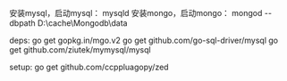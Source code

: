 安装mysql，启动mysql： mysqld
安装mongo，启动mongo： mongod --dbpath D:\cache\Mongodb\data

deps:
	go get gopkg.in/mgo.v2
	go get github.com/go-sql-driver/mysql
	go get github.com/ziutek/mymysql/mysql

setup:
	go get github.com/ccppluagopy/zed